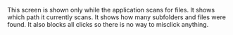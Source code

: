 This screen is shown only while the application scans for files. It shows which path it currently scans. It shows how many subfolders and files were found. It also blocks all clicks so there is no way to misclick anything.